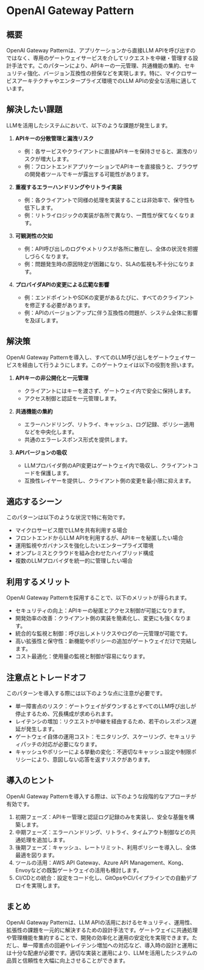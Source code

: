 # OpenAI Gateway Pattern

## 概要
OpenAI Gateway Patternは、アプリケーションから直接LLM APIを呼び出すのではなく、専用のゲートウェイサービスを介してリクエストを中継・管理する設計手法です。このパターンにより、APIキーの一元管理、共通機能の集約、セキュリティ強化、バージョン互換性の担保などを実現します。特に、マイクロサービスアーキテクチャやエンタープライズ環境でのLLM APIの安全な活用に適しています。

## 解決したい課題
LLMを活用したシステムにおいて、以下のような課題が発生します。

1. **APIキーの分散管理と漏洩リスク**
   - 例：各サービスやクライアントに直接APIキーを保持させると、漏洩のリスクが増大します。
   - 例：フロントエンドアプリケーションでAPIキーを直接扱うと、ブラウザの開発者ツールでキーが露出する可能性があります。

2. **重複するエラーハンドリングやリトライ実装**
   - 例：各クライアントで同様の処理を実装することは非効率で、保守性も低下します。
   - 例：リトライロジックの実装が各所で異なり、一貫性が保てなくなります。

3. **可観測性の欠如**
   - 例：API呼び出しのログやメトリクスが各所に散在し、全体の状況を把握しづらくなります。
   - 例：問題発生時の原因特定が困難になり、SLAの監視も不十分になります。

4. **プロバイダAPIの変更による広範な影響**
   - 例：エンドポイントやSDKの変更があるたびに、すべてのクライアントを修正する必要があります。
   - 例：APIのバージョンアップに伴う互換性の問題が、システム全体に影響を及ぼします。

## 解決策
OpenAI Gateway Patternを導入し、すべてのLLM呼び出しをゲートウェイサービスを経由して行うようにします。このゲートウェイは以下の役割を担います。

1. **APIキーの非公開化と一元管理**
   - クライアントにはキーを渡さず、ゲートウェイ内で安全に保持します。
   - アクセス制御と認証を一元管理します。

2. **共通機能の集約**
   - エラーハンドリング、リトライ、キャッシュ、ログ記録、ポリシー適用などを中央化します。
   - 共通のエラーレスポンス形式を提供します。

3. **APIバージョンの吸収**
   - LLMプロバイダ側のAPI変更はゲートウェイ内で吸収し、クライアントコードを保護します。
   - 互換性レイヤーを提供し、クライアント側の変更を最小限に抑えます。

## 適応するシーン
このパターンは以下のような状況で特に有効です。

- マイクロサービス間でLLMを共有利用する場合
- フロントエンドからLLM APIを利用するが、APIキーを秘匿したい場合
- 運用監視やガバナンスを強化したいエンタープライズ環境
- オンプレミスとクラウドを組み合わせたハイブリッド構成
- 複数のLLMプロバイダを統一的に管理したい場合

## 利用するメリット
OpenAI Gateway Patternを採用することで、以下のメリットが得られます。

- セキュリティの向上：APIキーの秘匿とアクセス制御が可能になります。
- 開発効率の改善：クライアント側の実装を簡素化し、変更にも強くなります。
- 統合的な監視と制御：呼び出しメトリクスやログの一元管理が可能です。
- 高い拡張性と保守性：新機能やポリシーの追加がゲートウェイだけで完結します。
- コスト最適化：使用量の監視と制御が容易になります。

## 注意点とトレードオフ
このパターンを導入する際には以下のような点に注意が必要です。

- 単一障害点のリスク：ゲートウェイがダウンするとすべてのLLM呼び出しが停止するため、冗長構成が求められます。
- レイテンシの増加：リクエストが中継を経由するため、若干のレスポンス遅延が発生します。
- ゲートウェイ自体の運用コスト：モニタリング、スケーリング、セキュリティパッチの対応が必要になります。
- キャッシュやポリシーによる挙動の変化：不適切なキャッシュ設定や制限ポリシーにより、意図しない応答を返すリスクがあります。

## 導入のヒント
OpenAI Gateway Patternを導入する際は、以下のような段階的なアプローチが有効です。

1. 初期フェーズ：APIキー管理と認証ログ記録のみを実装し、安全な基盤を構築します。
2. 中期フェーズ：エラーハンドリング、リトライ、タイムアウト制御などの共通処理を追加します。
3. 後期フェーズ：キャッシュ、レートリミット、利用ポリシーを導入し、全体最適を図ります。
4. ツールの活用：AWS API Gateway、Azure API Management、Kong、Envoyなどの既製ゲートウェイの活用も検討します。
5. CI/CDとの統合：設定をコード化し、GitOpsやCIパイプラインでの自動デプロイを実現します。

## まとめ
OpenAI Gateway Patternは、LLM APIの活用におけるセキュリティ、運用性、拡張性の課題を一元的に解決するための設計手法です。ゲートウェイに共通処理や管理機能を集約することで、開発の効率化と運用の安定化を実現できます。ただし、単一障害点の回避やレイテンシ増加への対応など、導入時の設計と運用には十分な配慮が必要です。適切な実装と運用により、LLMを活用したシステムの品質と信頼性を大幅に向上させることができます。